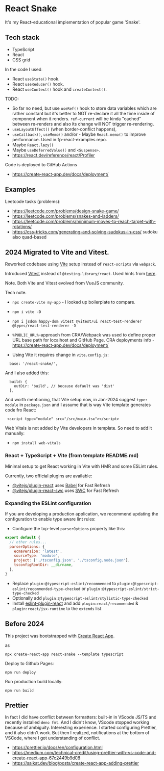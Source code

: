 # React Snake

It's my React-educational implementation of popular game 'Snake'.

## Tech stack

- TypeScript
- React
- CSS grid

In the code I used:
- React `useState()` hook.
- React `useReducer()` hook.
- React `useContext()` hook and `createContext()`.

TODO: 
- So far no need, but use `useRef()` hook to store data variables which are rather constant but it's better to NOT re-declare it all the time inside of component when it renders. `ref-current` will be kinda "cached" between re-renders and also its change will NOT trigger re-rendering.
- `useLayoutEffect()` (when border-conflict happens), 
- `useCallback()`, `useMemo()` and/or - Maybe `React.memo()` to improve performance. Used in fp-react-examples repo.
- Maybe `React.lazy()`
- Maybe `useDeferredValue()` and  `<Suspense>`.
- https://react.dev/reference/react/Profiler

Code is deployed to GitHub Actions

- https://create-react-app.dev/docs/deployment/

## Examples

Leetcode tasks (problems):

- https://leetcode.com/problems/design-snake-game/
- https://leetcode.com/problems/snakes-and-ladders/
- https://leetcode.com/problems/minimum-moves-to-reach-target-with-rotations/
- https://css-tricks.com/generating-and-solving-sudokus-in-css/ sudoku also quad-based

## 2024 Migrated to Vite and Vitest.

Reworked codebase using [Vite](https://vitejs.dev/) setup instead of `react-scripts` via `webpack`. 

Introduced [Vitest](https://vitest.dev/) instead of `@testing-library/react`. Used hints from [here](https://github.com/vitest-dev/vitest/tree/main/examples/react).

Note. Both Vite and Vitest evolved from VueJS community.

Tech note.

- `npx create-vite my-app` - I looked up boilerplate to compare.
- `npm i vite -D`
- `npm i jsdom happy-dom vitest @vitest/ui react-test-renderer @types/react-test-renderer -D`

- `%PUBLIC_URL%`-approach from CRA/Webpack was used to define proper URL base path for localhost and GitHub Page. CRA deployments info - https://create-react-app.dev/docs/deployment/

- Using Vite it requires change in `vite.config.js`:

```
  base: '/react-snake/',
```

And I also added this:

```
  build: {
    outDir: 'build', // because default was 'dist'
  },
```

And worth mentioning, that Vite setup now, in Jan-2024 suggest `type: module` in `package.json` and I assume that is way Vite template generates code fro React:

```
 <script type="module" src="/src/main.tsx"></script>
```

Web Vitals is not added by Vite developers in template. So need to add it manually:

- `npm install web-vitals`



### React + TypeScript + Vite (from template README.md)

Minimal setup to get React working in Vite with HMR and some ESLint rules.

Currently, two official plugins are available:

- [@vitejs/plugin-react](https://github.com/vitejs/vite-plugin-react/blob/main/packages/plugin-react/README.md) uses [Babel](https://babeljs.io/) for Fast Refresh
- [@vitejs/plugin-react-swc](https://github.com/vitejs/vite-plugin-react-swc) uses [SWC](https://swc.rs/) for Fast Refresh

### Expanding the ESLint configuration

If you are developing a production application, we recommend updating the configuration to enable type aware lint rules:

- Configure the top-level `parserOptions` property like this:

```js
export default {
  // other rules...
  parserOptions: {
    ecmaVersion: 'latest',
    sourceType: 'module',
    project: ['./tsconfig.json', './tsconfig.node.json'],
    tsconfigRootDir: __dirname,
  },
}
```

- Replace `plugin:@typescript-eslint/recommended` to `plugin:@typescript-eslint/recommended-type-checked` or `plugin:@typescript-eslint/strict-type-checked`
- Optionally add `plugin:@typescript-eslint/stylistic-type-checked`
- Install [eslint-plugin-react](https://github.com/jsx-eslint/eslint-plugin-react) and add `plugin:react/recommended` & `plugin:react/jsx-runtime` to the `extends` list


## Before 2024

This project was bootstrapped with [Create React App](https://github.com/facebook/create-react-app).

as

```
npx create-react-app react-snake --template typescript
```

Deploy to Github Pages:

```
npm run deploy
```

Run production build locally:

```
npm run build
```

## Prettier

In fact I did have conflict between formatters: built-in in VScode JS/TS and recently installed `deno fmt`.
And I didn't know, VScode stopped working because of ambiguity. Interesting experience. I started configuring Prettier, and it also didn't work. But then I realized, notifications at the bottom of VSCode, where I got understanding of conflict.

- https://prettier.io/docs/en/configuration.html
- https://medium.com/technical-credit/using-prettier-with-vs-code-and-create-react-app-67c2449b9d08
- https://saikat.dev/blog/posts/create-react-app-adding-prettier
